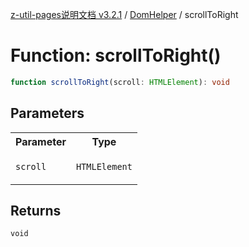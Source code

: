 [z-util-pages说明文档 v3.2.1](../../../README.md) / [DomHelper](../README.md) / scrollToRight

# Function: scrollToRight()

```ts
function scrollToRight(scroll: HTMLElement): void
```

## Parameters

<table>
<tr>
<th>Parameter</th>
<th>Type</th>
</tr>
<tr>
<td>

`scroll`

</td>
<td>

`HTMLElement`

</td>
</tr>
</table>

## Returns

`void`
